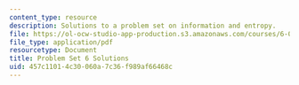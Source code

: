 ```yaml
---
content_type: resource
description: Solutions to a problem set on information and entropy.
file: https://ol-ocw-studio-app-production.s3.amazonaws.com/courses/6-050j-information-and-entropy-spring-2008/457c11014c30060a7c36f989af66468c_MIT6_050JS08_ps_06_sol.pdf
file_type: application/pdf
resourcetype: Document
title: Problem Set 6 Solutions
uid: 457c1101-4c30-060a-7c36-f989af66468c
---
```

